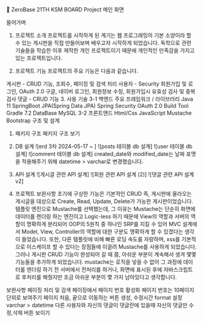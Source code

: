 📎 ZeroBase 21TH KSM BOARD Project
메인 화면

들어가며
1. 프로젝트 소개
프로젝트를 시작하게 된 계기는 웹 프로그래밍의 기본 소양이라 할 수 있는 게시판을 직접 만들어보며 배우고자 시작하게 되었습니다.
독학으로 관련 기술들을 학습한 이후 제작한 개인 프로젝트이기 때문에 개인적인 만족감을 가지고 있는 프로젝트입니다.

2. 프로젝트 기능
프로젝트의 주요 기능은 다음과 같습니다.

게시판 - CRUD 기능, 조회수, 페이징 및 검색 처리
사용자 - Security 회원가입 및 로그인, OAuth 2.0 구글, 네이버 로그인, 회원정보 수정, 회원가입시 유효성 검사 및 중복 검사
댓글 - CRUD 기능
3. 사용 기술
3-1 백엔드
주요 프레임워크 / 라이브러리
Java 11
SpringBoot
JPA(Spring Data JPA)
Spring Security
OAuth 2.0
Build Tool
Gradle 7.2
DataBase
MySQL
3-2 프론트엔드
Html/Css
JavaScript
Mustache
Bootstrap
구조 및 설계
1. 패키지 구조
패키지 구조 보기

2. DB 설계
![erd 3차 2024-05-17 ~ ] ![posts 테이블 db 설계] ![user 테이블 db 설계] ![comment 테이블 db 설계] created_date와 modified_date는 날짜 포맷을 적용해주기 위해 datetime > varchar로 변경했습니다.


3. API 설계
![게시글 관련 API 설계]
![회원 관련 API 설계 (2)]
![댓글 관련 API 설계v2]

1. 프로젝트 보완사항
초기에 구상한 기능은 기본적인 CRUD 즉, 게시판에 올라오는 게시글을 대상으로 Create, Read, Update, Delete가 가능한 게시판이었습니다.
템플릿 엔진으로 Mustache를 선택했는데, 그 이유는 Mustache는 단순히 화면에 데이터를 렌더링 하는 엔진이고
Logic-less 하기 때문에 View의 역할과 서버의 역할이 명확하게 분리되어 OOP의 5원칙 중 하나인 SRP를 지킬 수 있어
MVC 설계에서 Model, View, Controller의 역할에 대한 구분도 명확하게 할 수 있겠다는 생각이 들었습니다.
또한, 다른 템플릿에 비해 빠른 로딩 속도를 자랑하며, xss를 기본적으로 이스케이프 할 수 있다는 장점들에 이끌려 Mustache를 사용하게 되었습니다.
그러나 게시판 CRUD 기능이 완성되어 갈 때 쯤, 아쉬운 부분이 계속해서 생겨 몇몇 기능들을 추가하게 되었습니다.
mustache는 로직을 넣을 수 없어 그 과정에 데이터를 렌더링 하기 전 서버에서 전처리를 하거나,
화면에 표시된 후에 자바스크립트로 후처리를 해줬지만 조금 아쉬운 부분이 몇 가지 남아있다고 생각합니다.

보완사항
페이징 처리 및 검색 페이징에서 페이지 번호 활성화
페이지 번호는 10페이지 단위로 보여주기
페이지 처음, 끝으로 이동하는 버튼
생성, 수정시간 format 설정 varchar > datetime
다른 사용자와 자신의 댓글이 댓글란에 있을때 자신의 댓글만 수정,삭제 버튼 보이기
